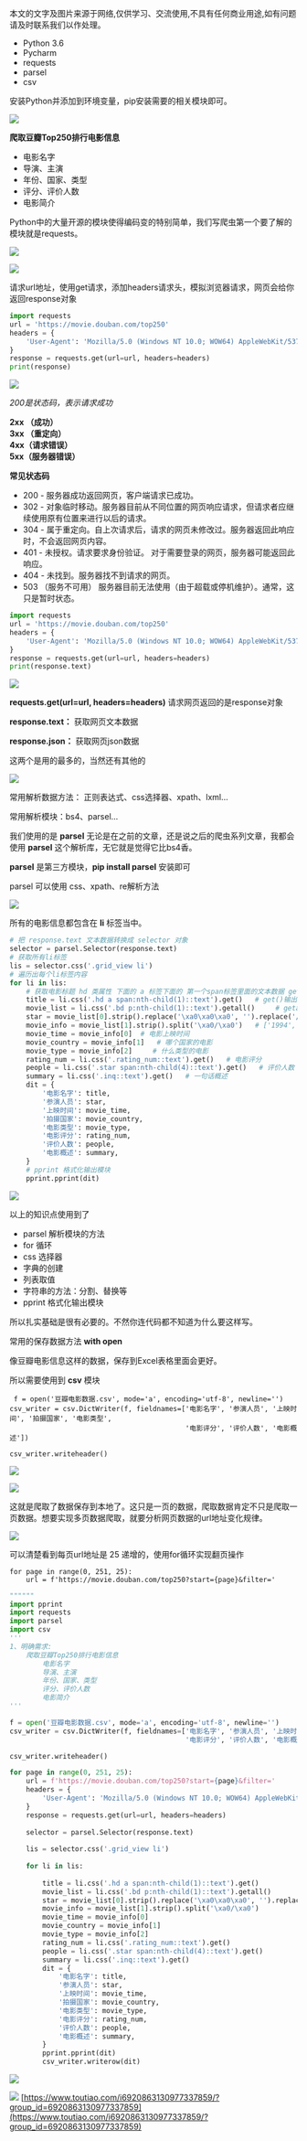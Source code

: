 本文的文字及图片来源于网络,仅供学习、交流使用,不具有任何商业用途,如有问题请及时联系我们以作处理。

*   Python 3.6
*   Pycharm
*   requests
*   parsel
*   csv

安装Python并添加到环境变量，pip安装需要的相关模块即可。

![](https://p1-tt.byteimg.com/origin/pgc-image/daf65656ba644a5db62a0754d439c643?from=pc)

**爬取豆瓣Top250排行电影信息**

*   电影名字
*   导演、主演
*   年份、国家、类型
*   评分、评价人数
*   电影简介

Python中的大量开源的模块使得编码变的特别简单，我们写爬虫第一个要了解的模块就是requests。

![](https://p6-tt.byteimg.com/origin/pgc-image/a17776a2feed4a389391c6bc487c9e46?from=pc)

![](https://p6-tt.byteimg.com/origin/pgc-image/ac0d70cf35674b03b02939c0942dbffe?from=pc)

请求url地址，使用get请求，添加headers请求头，模拟浏览器请求，网页会给你返回response对象

```py
import requests
url = 'https://movie.douban.com/top250'
headers = {
    'User-Agent': 'Mozilla/5.0 (Windows NT 10.0; WOW64) AppleWebKit/537.36 (KHTML, like Gecko) Chrome/81.0.4044.138 Safari/537.36'
}
response = requests.get(url=url, headers=headers)
print(response)
```

![](https://p6-tt.byteimg.com/origin/pgc-image/2e35f158ad8f47f9b3ee33608681c50a?from=pc)

  
_200是状态码，表示请求成功_

**2xx （成功）**  
**3xx （重定向）**  
**4xx（请求错误）**  
**5xx（服务器错误）**

**常见状态码**

*   200 - 服务器成功返回网页，客户端请求已成功。
*   302 - 对象临时移动。服务器目前从不同位置的网页响应请求，但请求者应继续使用原有位置来进行以后的请求。
*   304 - 属于重定向。自上次请求后，请求的网页未修改过。服务器返回此响应时，不会返回网页内容。
*   401 - 未授权。请求要求身份验证。 对于需要登录的网页，服务器可能返回此响应。
*   404 - 未找到。服务器找不到请求的网页。
*   503 （服务不可用） 服务器目前无法使用（由于超载或停机维护）。通常，这只是暂时状态。
```py
import requests
url = 'https://movie.douban.com/top250'
headers = {
    'User-Agent': 'Mozilla/5.0 (Windows NT 10.0; WOW64) AppleWebKit/537.36 (KHTML, like Gecko) Chrome/81.0.4044.138 Safari/537.36'
}
response = requests.get(url=url, headers=headers)
print(response.text)
```

![](https://p6-tt.byteimg.com/origin/pgc-image/cbcf0456306245fe847af59b17c172f2?from=pc)

**requests.get(url=url, headers=headers)** 请求网页返回的是response对象

**response.text：**  获取网页文本数据

**response.json：**  获取网页json数据

这两个是用的最多的，当然还有其他的

![](https://p3-tt.byteimg.com/origin/pgc-image/5116b3761c104033998a384afe7f0b4d?from=pc)

常用解析数据方法： 正则表达式、css选择器、xpath、lxml…

常用解析模块：bs4、parsel…

我们使用的是 **parsel** 无论是在之前的文章，还是说之后的爬虫系列文章，我都会使用 **parsel** 这个解析库，无它就是觉得它比bs4香。

**parsel** 是第三方模块，**pip install parsel** 安装即可

parsel 可以使用 css、xpath、re解析方法

![](https://p1-tt.byteimg.com/origin/pgc-image/bcb045c42517406dac0f6d2fe2846799?from=pc)

所有的电影信息都包含在 **li** 标签当中。

```py
# 把 response.text 文本数据转换成 selector 对象
selector = parsel.Selector(response.text)
# 获取所有li标签
lis = selector.css('.grid_view li')
# 遍历出每个li标签内容
for li in lis:
    # 获取电影标题 hd 类属性 下面的 a 标签下面的 第一个span标签里面的文本数据 get()输出形式是 字符串获取一个  getall() 输出形式是列表获取所有
    title = li.css('.hd a span:nth-child(1)::text').get()   # get()输出形式是 字符串
    movie_list = li.css('.bd p:nth-child(1)::text').getall()     # getall() 输出形式是列表
    star = movie_list[0].strip().replace('\xa0\xa0\xa0', '').replace('/...', '')
    movie_info = movie_list[1].strip().split('\xa0/\xa0')   # ['1994', '美国', '犯罪 剧情']
    movie_time = movie_info[0]  # 电影上映时间
    movie_country = movie_info[1]   # 哪个国家的电影
    movie_type = movie_info[2]     # 什么类型的电影
    rating_num = li.css('.rating_num::text').get()   # 电影评分
    people = li.css('.star span:nth-child(4)::text').get()   # 评价人数
    summary = li.css('.inq::text').get()   # 一句话概述
    dit = {
        '电影名字': title,
        '参演人员': star,
        '上映时间': movie_time,
        '拍摄国家': movie_country,
        '电影类型': movie_type,
        '电影评分': rating_num,
        '评价人数': people,
        '电影概述': summary,
    }
    # pprint 格式化输出模块
    pprint.pprint(dit)
```

![](https://p3-tt.byteimg.com/origin/pgc-image/cdaf6994f6de4c10885e0946aa0ad030?from=pc)

  
以上的知识点使用到了

*   parsel 解析模块的方法
*   for 循环
*   css 选择器
*   字典的创建
*   列表取值
*   字符串的方法：分割、替换等
*   pprint 格式化输出模块

所以扎实基础是很有必要的。不然你连代码都不知道为什么要这样写。

常用的保存数据方法 **with open**

像豆瓣电影信息这样的数据，保存到Excel表格里面会更好。

所以需要使用到 **csv** 模块

```
 f = open('豆瓣电影数据.csv', mode='a', encoding='utf-8', newline='')
csv_writer = csv.DictWriter(f, fieldnames=['电影名字', '参演人员', '上映时间', '拍摄国家', '电影类型',
                                           '电影评分', '评价人数', '电影概述'])

csv_writer.writeheader() 
```

![](https://p6-tt.byteimg.com/origin/pgc-image/623ec7601d80479dad22a379b9e873af?from=pc)

![](https://p6-tt.byteimg.com/origin/pgc-image/69c7173147b7477faa7181e1345337ab?from=pc)

  
这就是爬取了数据保存到本地了。这只是一页的数据，爬取数据肯定不只是爬取一页数据。想要实现多页数据爬取，就要分析网页数据的url地址变化规律。

![](https://p1-tt.byteimg.com/origin/pgc-image/6e1ede668ead4d389303fe20e60734f1?from=pc)

  
可以清楚看到每页url地址是 25 递增的，使用for循环实现翻页操作

```
for page in range(0, 251, 25):
    url = f'https://movie.douban.com/top250?start={page}&filter='
```

```py
""""""
import pprint
import requests
import parsel
import csv
'''
1、明确需求:
    爬取豆瓣Top250排行电影信息
        电影名字
        导演、主演
        年份、国家、类型
        评分、评价人数
        电影简介
'''

f = open('豆瓣电影数据.csv', mode='a', encoding='utf-8', newline='')
csv_writer = csv.DictWriter(f, fieldnames=['电影名字', '参演人员', '上映时间', '拍摄国家', '电影类型',
                                           '电影评分', '评价人数', '电影概述'])

csv_writer.writeheader()    

for page in range(0, 251, 25):
    url = f'https://movie.douban.com/top250?start={page}&filter='
    headers = {
        'User-Agent': 'Mozilla/5.0 (Windows NT 10.0; WOW64) AppleWebKit/537.36 (KHTML, like Gecko) Chrome/81.0.4044.138 Safari/537.36'
    }
    response = requests.get(url=url, headers=headers)
    
    selector = parsel.Selector(response.text)
    
    lis = selector.css('.grid_view li')
    
    for li in lis:
        
        title = li.css('.hd a span:nth-child(1)::text').get()   
        movie_list = li.css('.bd p:nth-child(1)::text').getall()     
        star = movie_list[0].strip().replace('\xa0\xa0\xa0', '').replace('/...', '')
        movie_info = movie_list[1].strip().split('\xa0/\xa0')   
        movie_time = movie_info[0]  
        movie_country = movie_info[1]   
        movie_type = movie_info[2]     
        rating_num = li.css('.rating_num::text').get()   
        people = li.css('.star span:nth-child(4)::text').get()   
        summary = li.css('.inq::text').get()   
        dit = {
            '电影名字': title,
            '参演人员': star,
            '上映时间': movie_time,
            '拍摄国家': movie_country,
            '电影类型': movie_type,
            '电影评分': rating_num,
            '评价人数': people,
            '电影概述': summary,
        }
        pprint.pprint(dit)
        csv_writer.writerow(dit)
```

![](https://p1-tt.byteimg.com/origin/pgc-image/3725775d65094e3fbc49aa68e8985e36?from=pc)

![](https://p1-tt.byteimg.com/origin/pgc-image/24716ce4b544416387c178b6752a9866?from=pc) 
 [https://www.toutiao.com/i6920863130977337859/?group_id=6920863130977337859](https://www.toutiao.com/i6920863130977337859/?group_id=6920863130977337859)